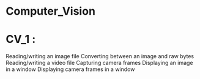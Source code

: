 # Computer_Vision
# CV_1 :
 Reading/writing an image file
 Converting between an image and raw bytes
 Reading/writing a video file
 Capturing camera frames
 Displaying an image in a window
 Displaying camera frames in a window